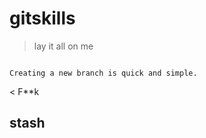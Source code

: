 # gitskills
> lay it all on me
```

Creating a new branch is quick and simple. 

```

< F**k

## stash
